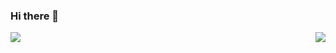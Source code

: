 ### Hi there 👋

<!--
**danieljo09/danieljo09** is a ✨ _special_ ✨ repository because its `README.md` (this file) appears on your GitHub profile.

Here are some ideas to get you started:

- 🔭 I’m currently working on ...
- 🌱 I’m currently learning ...
- 👯 I’m looking to collaborate on ...
- 🤔 I’m looking for help with ...
- 💬 Ask me about ...
- 📫 How to reach me: ...
- 😄 Pronouns: ...
- ⚡ Fun fact: ...
-->


<img align="left" src="https://github-readme-stats.vercel.app/api?username=danieljo09&count_private=true&show_icons=true&theme=algolia" />
<img align="right" src="https://github-readme-stats.vercel.app/api/top-langs/?username=danieljo09&show_icons=true&theme=algolia" />
